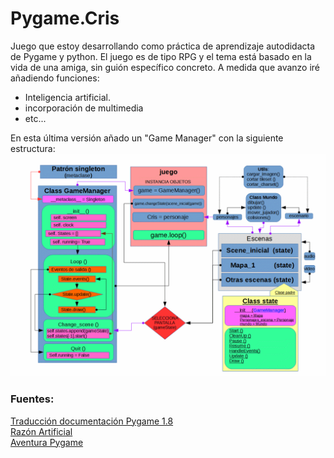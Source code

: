 # Pygame.Cris

Juego que estoy desarrollando como práctica de aprendizaje autodidacta de Pygame y python.
El juego es de tipo RPG y el tema está basado en la vida de una amiga, sin guión específico concreto. A medida que avanzo iré añadiendo funciones:
* Inteligencia artificial.
* incorporación de multimedia
* etc...

En esta última versión añado un "Game Manager" con la siguiente estructura:
![Game Director](https://raw.githubusercontent.com/BigfooTsp/Pygame.Cris/debc203e9bd529a3a9aa9d6672db66ba3ff35673/director%20game2.gif)

### Fuentes:
[Traducción documentación Pygame 1.8](www.losersjuegos.com.ar/traducciones/pygame)  
[Razón Artificial](razonartificial.com/programar-videojuegos/)  
[Aventura Pygame](aventurapygame.blogspot.com.es)
